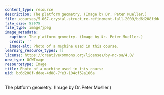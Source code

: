 ```yaml
---
content_type: resource
description: The platform geometry. (Image by Dr. Peter Mueller.)
file: /courses/5-067-crystal-structure-refinement-fall-2009/bd6d208fddee4d887fe3104cf59a166a_5-067f09.jpg
file_size: 53675
file_type: image/jpeg
image_metadata:
  caption: The platform geometry. (Image by Dr. Peter Mueller.)
  credit: ''
  image-alt: Photo of a machine used in this course.
learning_resource_types: []
license: https://creativecommons.org/licenses/by-nc-sa/4.0/
ocw_type: OCWImage
resourcetype: Image
title: Photo of a machine used in this course
uid: bd6d208f-ddee-4d88-7fe3-104cf59a166a
---
```

The platform geometry. (Image by Dr. Peter Mueller.)